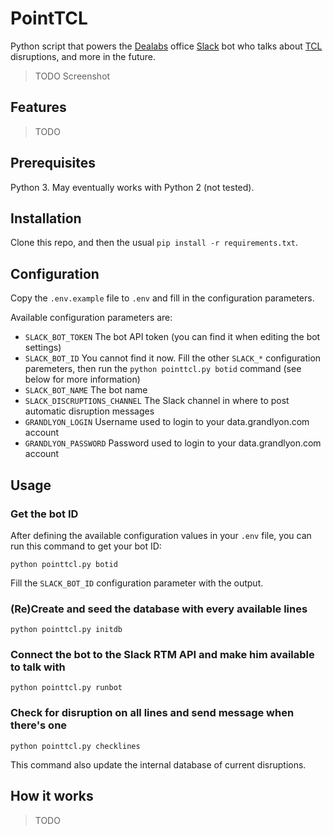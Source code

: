 # PointTCL

Python script that powers the [Dealabs](https://www.dealabs.com/) office [Slack](https://slack.com/) bot who talks about
[TCL](http://www.tcl.fr/) disruptions, and more in the future.

> TODO Screenshot

## Features

> TODO

## Prerequisites

Python 3. May eventually works with Python 2 (not tested).

## Installation

Clone this repo, and then the usual `pip install -r requirements.txt`.

## Configuration

Copy the `.env.example` file to `.env` and fill in the configuration parameters.

Available configuration parameters are:

  - `SLACK_BOT_TOKEN` The bot API token (you can find it when editing the bot settings)
  - `SLACK_BOT_ID` You cannot find it now. Fill the other `SLACK_*` configuration paremeters, then run the `python pointtcl.py botid` command (see below for more information)
  - `SLACK_BOT_NAME` The bot name
  - `SLACK_DISCRUPTIONS_CHANNEL` The Slack channel in where to post automatic disruption messages
  - `GRANDLYON_LOGIN` Username used to login to your data.grandlyon.com account
  - `GRANDLYON_PASSWORD` Password used to login to your data.grandlyon.com account

## Usage

### Get the bot ID

After defining the available configuration values in your `.env` file, you can run this command to get your bot ID:

```
python pointtcl.py botid
```

Fill the `SLACK_BOT_ID` configuration parameter with the output.

### (Re)Create and seed the database with every available lines

```
python pointtcl.py initdb
```

### Connect the bot to the Slack RTM API and make him available to talk with

```
python pointtcl.py runbot
```

### Check for disruption on all lines and send message when there's one

```
python pointtcl.py checklines
```

This command also update the internal database of current disruptions.

## How it works

> TODO
